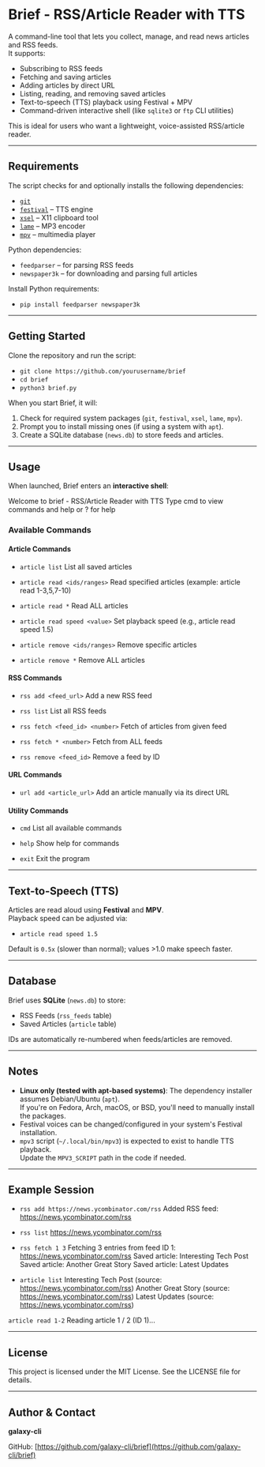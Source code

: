 # Brief - RSS/Article Reader with TTS

A command-line tool that lets you collect, manage, and read news articles and RSS feeds.  
It supports:

- Subscribing to RSS feeds
- Fetching and saving articles
- Adding articles by direct URL
- Listing, reading, and removing saved articles
- Text-to-speech (TTS) playback using Festival + MPV
- Command-driven interactive shell (like `sqlite3` or `ftp` CLI utilities)

This is ideal for users who want a lightweight, voice-assisted RSS/article reader.

---

## Requirements

The script checks for and optionally installs the following dependencies:

- [`git`](https://git-scm.com/)
- [`festival`](https://www.cstr.ed.ac.uk/projects/festival/) – TTS engine
- [`xsel`](https://linux.die.net/man/1/xsel) – X11 clipboard tool
- [`lame`](http://lame.sourceforge.net/) – MP3 encoder
- [`mpv`](https://mpv.io/) – multimedia player

Python dependencies:

- `feedparser` – for parsing RSS feeds
- `newspaper3k` – for downloading and parsing full articles

Install Python requirements:

- `pip install feedparser newspaper3k`

---

## Getting Started

Clone the repository and run the script:

- `git clone https://github.com/yourusername/brief`
- `cd brief`
- `python3 brief.py`

When you start Brief, it will:

1. Check for required system packages (`git`, `festival`, `xsel`, `lame`, `mpv`).
2. Prompt you to install missing ones (if using a system with `apt`).
3. Create a SQLite database (`news.db`) to store feeds and articles.

---

## Usage

When launched, Brief enters an **interactive shell**:

Welcome to brief - RSS/Article Reader with TTS
Type cmd to view commands and help or ? for help

### Available Commands

#### Article Commands
- `article list`
List all saved articles

- `article read <ids/ranges>`
Read specified articles (example: article read 1-3,5,7-10)

- `article read *`
Read ALL articles

- `article read speed <value>`
Set playback speed (e.g., article read speed 1.5)

- `article remove <ids/ranges>`
Remove specific articles

- `article remove *`
Remove ALL articles

#### RSS Commands
- `rss add <feed_url>`
Add a new RSS feed

- `rss list`
List all RSS feeds

- `rss fetch <feed_id> <number>`
Fetch <number> of articles from given feed

- `rss fetch * <number>`
Fetch from ALL feeds

- `rss remove <feed_id>`
Remove a feed by ID

#### URL Commands
- `url add <article_url>`
Add an article manually via its direct URL

#### Utility Commands
- `cmd`
List all available commands

- `help`
Show help for commands

- `exit`
Exit the program

---

## Text-to-Speech (TTS)

Articles are read aloud using **Festival** and **MPV**.  
Playback speed can be adjusted via:

- `article read speed 1.5`

Default is `0.5x` (slower than normal); values >1.0 make speech faster.

---

## Database

Brief uses **SQLite** (`news.db`) to store:

- RSS Feeds (`rss_feeds` table)
- Saved Articles (`article` table)

IDs are automatically re-numbered when feeds/articles are removed.

---

## Notes

- **Linux only (tested with apt-based systems)**: The dependency installer assumes Debian/Ubuntu (`apt`).  
  If you're on Fedora, Arch, macOS, or BSD, you'll need to manually install the packages.
- Festival voices can be changed/configured in your system's Festival installation.
- `mpv3` script (`~/.local/bin/mpv3`) is expected to exist to handle TTS playback.  
  Update the `MPV3_SCRIPT` path in the code if needed.

---

## Example Session

- `rss add https://news.ycombinator.com/rss`
Added RSS feed: https://news.ycombinator.com/rss

- `rss list`
https://news.ycombinator.com/rss

- `rss fetch 1 3`
Fetching 3 entries from feed ID 1: https://news.ycombinator.com/rss
Saved article: Interesting Tech Post
Saved article: Another Great Story
Saved article: Latest Updates

- `article list`
Interesting Tech Post (source: https://news.ycombinator.com/rss)
Another Great Story (source: https://news.ycombinator.com/rss)
Latest Updates (source: https://news.ycombinator.com/rss)

`article read 1-2`
Reading article 1 / 2 (ID 1)...

---

## License

This project is licensed under the MIT License. See the LICENSE file for details.

---

## Author & Contact

**galaxy-cli**

GitHub: [https://github.com/galaxy-cli/brief](https://github.com/galaxy-cli/brief)
